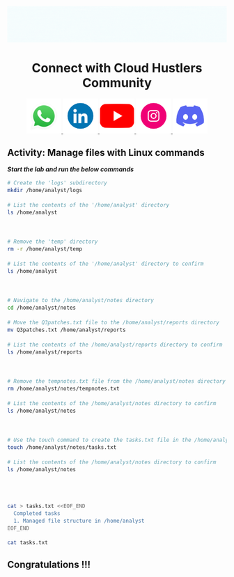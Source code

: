 ![API Gateway Banner](https://raw.githubusercontent.com/Cloud-Hustlers/content/f9a8642976ea21cd234c91239431e41f05264842/gif/12.gif)

<div align="center">
  
# Connect with Cloud Hustlers Community
</div>

<p align="center">
  <a href="https://whatsapp.cloudhustlers.in" target="_blank">
    <img src="https://raw.githubusercontent.com/Cloud-Hustlers/content/main/gif/whatsapp.gif" alt="WhatsApp" width="80">
  </a>
  <a href="https://in.linkedin.com/company/cloud-hustlers" target="_blank">
    <img src="https://raw.githubusercontent.com/Cloud-Hustlers/content/main/gif/linkedin%20gif.gif" alt="LinkedIn" width="80">
  </a>
  <a href="https://www.youtube.com/@CloudHustlers" target="_blank">
    <img src="https://raw.githubusercontent.com/Cloud-Hustlers/content/main/gif/youtube.png" alt="Youtube" width="80">
  </a>
  <a href="https://instagram.com/cloud_hustlers" target="_blank">
    <img src="https://raw.githubusercontent.com/Cloud-Hustlers/content/main/gif/insta.gif" alt="Instagram" width="80">
  </a>
  <a href="https://discord.gg/MdbVq7BJNd" target="_blank">
    <img src="https://raw.githubusercontent.com/Cloud-Hustlers/content/main/gif/discord.gif" alt="GitHub" width="80">
  </a>
</p>




##  Activity: Manage files with Linux commands




***Start the lab and run the below commands***


```bash
# Create the 'logs' subdirectory
mkdir /home/analyst/logs

# List the contents of the '/home/analyst' directory
ls /home/analyst



# Remove the 'temp' directory
rm -r /home/analyst/temp

# List the contents of the '/home/analyst' directory to confirm
ls /home/analyst



# Navigate to the /home/analyst/notes directory
cd /home/analyst/notes

# Move the Q3patches.txt file to the /home/analyst/reports directory
mv Q3patches.txt /home/analyst/reports

# List the contents of the /home/analyst/reports directory to confirm
ls /home/analyst/reports



# Remove the tempnotes.txt file from the /home/analyst/notes directory
rm /home/analyst/notes/tempnotes.txt

# List the contents of the /home/analyst/notes directory to confirm
ls /home/analyst/notes



# Use the touch command to create the tasks.txt file in the /home/analyst/notes directory
touch /home/analyst/notes/tasks.txt

# List the contents of the /home/analyst/notes directory to confirm
ls /home/analyst/notes




cat > tasks.txt <<EOF_END
  Completed tasks
  1. Managed file structure in /home/analyst
EOF_END

cat tasks.txt
```

## Congratulations !!!
